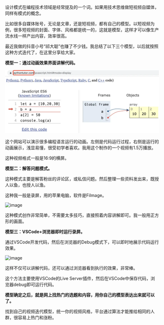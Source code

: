 设计模式在编程技术领域是经常提及的一个词。如果用技术思维做短视频自媒体，同样有模式的概念。

比如很多自媒体账号，无论是文章，还是短视频，都有自己的模型。以短视频为例，很多短视频的封面、字体、风格都是统一的，这就是模型，这样才可以像生产流水线一样产出内容，效率很高。

最近我做的抖音小号“祁大聪”也赚了不少钱。我总结了以下三个模型，以后就按照这种方式迭代了，在这里分享给大家。

**模型一：通过动画效果界面讲解代码。**

![image](https://raw.githubusercontent.com/qicongmark/blob-img/master/20220429/image.4irzbqia0zy.webp)

这个网站可以演示很多编程语言运行的动画。左侧是代码运行过程，右侧是运行的动画展示，浅显易懂，很受初学者喜欢。我用这个制作的一个视频有1.5万播放。

这种视频格式一般是16:9的横屏。

**模型二：解答问题模式。**

这种模式主要是解答粉丝的评论区，或私信问题。然后整理一些资料发出来，既授人以鱼，也授人以渔。

这种我一般是录屏，用的苹果电脑，软件是Filmage。

![image](https://user-images.githubusercontent.com/16318190/165959993-f54d72ad-a1dc-4ec4-9b4d-fce74c4a264e.png)

这种模式创作非常简单，不需要太多技巧，直接照着内容讲解即可。我一般用正方形的画面。

**模型三：VSCode+浏览器即时运行录屏。**

通过VSCode开发代码，然后在浏览器的Debug模式下，可以即时地展示代码运行效果。

![image](https://user-images.githubusercontent.com/16318190/165960111-34b06899-1862-4163-b341-70ed07b22b36.png)

这样不仅可以讲解代码，还可以通过浏览器看到执行的效果，非常棒。


这个方法主要使用VSCode的Live Server插件，然后在VSCode中保存代码，浏览器debug即可运行代码。


**模型确定之后，就是网上找热门的选题和内容，用你自己的模型表达出来就可以了。**


找到自己的视频迭代模型，统一你的视频风格，平台通过算法才能推给相同的人群，很容易上热门和涨粉。



